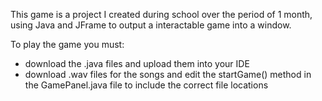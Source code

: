 This game is a project I created during school over the period of 1 month, using Java and JFrame to output a interactable game into a window.

To play the game you must:
  - download the .java files and upload them into your IDE
  - download .wav files for the songs and edit the startGame() method in the GamePanel.java file to include the correct file locations
